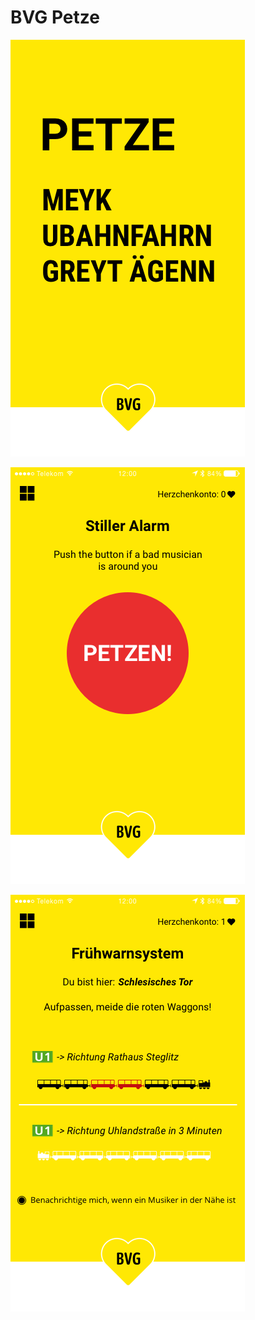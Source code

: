# BVG Petze

![](./docs/key_visual.png)

![](./docs/stiller_alarm.png)

![](./docs/wagon_tracking.png)
